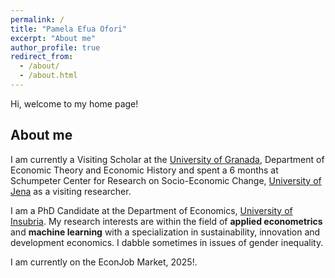 ```yaml
---
permalink: /
title: "Pamela Efua Ofori"
excerpt: "About me"
author_profile: true
redirect_from: 
  - /about/
  - /about.html
---
```


Hi, welcome to my home page!

## About me

I am currently a Visiting Scholar at the [University of Granada](https://www.ugr.es/en), Department of Economic Theory and Economic History and spent a 6 months at Schumpeter Center for Research on Socio-Economic Change, [University of Jena](https://www.jsec.uni-jena.de/en) as a visiting researcher.

I am a PhD Candidate at the Department of Economics, [University of Insubria](https://www.phd.eco.uninsubria.it/methods-and-models-for-economic-decisions/phd-students/). My research interests are within the field of **applied econometrics** and **machine learning** with a specialization in sustainability, innovation and development economics. I dabble sometimes in issues of gender inequality.

I am currently on the EconJob Market, 2025!.
